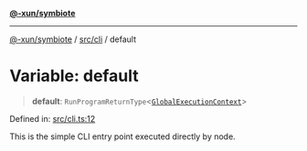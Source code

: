 [**@-xun/symbiote**](../../../README.md)

***

[@-xun/symbiote](../../../README.md) / [src/cli](../README.md) / default

# Variable: default

> **default**: `RunProgramReturnType`\<[`GlobalExecutionContext`](../../configure/type-aliases/GlobalExecutionContext.md)\>

Defined in: [src/cli.ts:12](https://github.com/Xunnamius/symbiote/blob/fda4254d9bfeb125461ee3377ddb123772e5d050/src/cli.ts#L12)

This is the simple CLI entry point executed directly by node.
